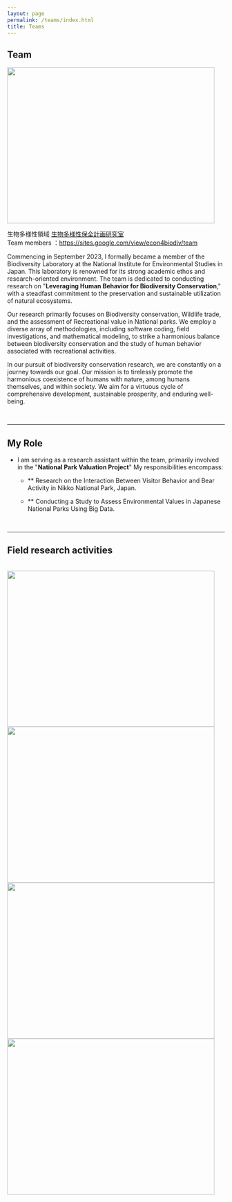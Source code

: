 ```yaml
---
layout: page
permalink: /teams/index.html
title: Teams
---
```


## Team

<img src="/images/IMG_1733.JPG" class="floatpic" width="480" height="360">

生物多様性領域 [生物多様性保全計画研究室](https://sites.google.com/view/econ4biodiv/home) <br>
Team members ：https://sites.google.com/view/econ4biodiv/team

Commencing in September 2023, I formally became a member of the Biodiversity Laboratory at the National Institute for Environmental Studies in Japan. This laboratory is renowned for its strong academic ethos and research-oriented environment. The team is dedicated to conducting research on "**Leveraging Human Behavior for Biodiversity Conservation**," with a steadfast commitment to the preservation and sustainable utilization of natural ecosystems.<br>

Our research primarily focuses on Biodiversity conservation, Wildlife trade, and the assessment of Recreational value in National parks. We employ a diverse array of methodologies, including software coding, field investigations, and mathematical modeling, to strike a harmonious balance between biodiversity conservation and the study of human behavior associated with recreational activities.<br>

In our pursuit of biodiversity conservation research, we are constantly on a journey towards our goal. Our mission is to tirelessly promote the harmonious coexistence of humans with nature, among humans themselves, and within society. We aim for a virtuous cycle of comprehensive development, sustainable prosperity, and enduring well-being.

<br>

---

## My Role

- I am serving as a research assistant within the team, primarily involved in the "**National Park Valuation Project**" My responsibilities encompass:<br>
  - ** Research on the Interaction Between Visitor Behavior and Bear Activity in Nikko National Park, Japan.
    
  - ** Conducting a Study to Assess Environmental Values in Japanese National Parks Using Big Data.

<br>

---

## Field research activities

<br>

<div class="third">
<img src="/images/team1.JPG" class="floatpic" width="480" height="360">
<img src="/images/team2.JPG" class="floatpic" width="480" height="360">
<img src="/images/team3.JPG" class="floatpic" width="480" height="360"> 
<img src="/images/team4.JPG" class="floatpic" width="480" height="360">
</div>




<br>
